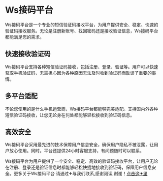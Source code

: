 # Ws接码平台

Ws接码平台是一个专业的短信验证码接收平台，为用户提供安全、稳定、快速的验证码接收服务。无论是注册新账号、找回密码还是接收验证信息，Ws接码平台都能满足您的需求。

## 快速接收验证码
Ws接码平台支持各种短信验证码接收，包括注册、登录、验证等。用户可以快速获取手机验证码，无需担心因为各种原因无法及时收到验证码而耽误了重要的事情。

## 多平台适配
不论您使用的是什么手机运营商，Ws接码平台都能够完美适配。支持国内外各种短信验证码接收，让您无论身在何处都能够轻松接收到验证码信息。

## 高效安全
Ws接码平台采用最先进的技术保障用户信息安全，确保用户隐私不被泄露，让用户放心使用。同时，平台还提供24小时客服支持，有问题随时可以联系。

Ws接码平台为用户提供了一个安全、稳定、高效的验证码接收平台，让用户无论在注册、登录还是验证信息时都能够轻松快捷地接收到验证码，保障用户信息安全。更多关于Ws接码平台 请通过✈与我们联系,感谢阅读,谢谢！[点击这✈里](https://t.me/lm66bot)